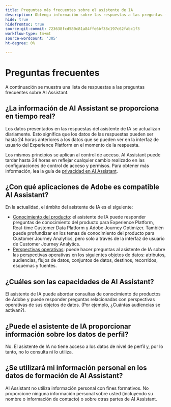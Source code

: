 ```yaml
---
title: Preguntas más frecuentes sobre el asistente de IA
description: Obtenga información sobre las respuestas a las preguntas frecuentes sobre el asistente de IA
hide: true
hidefromtoc: true
source-git-commit: 723638fcd580c81a84ffe6bf38c197c62fabc1f3
workflow-type: tm+mt
source-wordcount: '305'
ht-degree: 0%

---
```


# Preguntas frecuentes

A continuación se muestra una lista de respuestas a las preguntas frecuentes sobre AI Assistant.

## ¿La información de AI Assistant se proporciona en tiempo real?

Los datos presentados en las respuestas del asistente de IA se actualizan diariamente. Esto significa que los datos de las respuestas pueden ser hasta 24 horas anteriores a los datos que se pueden ver en la interfaz de usuario del Experience Platform en el momento de la respuesta.

Los mismos principios se aplican al control de acceso. AI Assistant puede tardar hasta 24 horas en reflejar cualquier cambio realizado en las configuraciones de control de acceso y permisos. Para obtener más información, lea la guía de [privacidad en AI Assistant](./privacy.md).

## ¿Con qué aplicaciones de Adobe es compatible AI Assistant?

En la actualidad, el ámbito del asistente de IA es el siguiente:

* [Conocimiento del producto](./home.md#product-knowledge): el asistente de IA puede responder preguntas de conocimiento del producto para Experience Platform, Real-time Customer Data Platform y Adobe Journey Optimizer. También puede profundizar en los temas de conocimiento del producto para Customer Journey Analytics, pero solo a través de la interfaz de usuario de Customer Journey Analytics.
* [Perspectivas operativas](./home.md#operational-insights): puede hacer preguntas al asistente de IA sobre las perspectivas operativas en los siguientes objetos de datos: atributos, audiencias, flujos de datos, conjuntos de datos, destinos, recorridos, esquemas y fuentes.

## ¿Cuáles son las capacidades de AI Assistant?

El asistente de IA puede abordar consultas de conocimiento de productos de Adobe y puede responder preguntas relacionadas con perspectivas operativas de sus objetos de datos. (Por ejemplo, ¿Cuántas audiencias se activan?).

## ¿Puede el asistente de IA proporcionar información sobre los datos de perfil?

No. El asistente de IA no tiene acceso a los datos de nivel de perfil y, por lo tanto, no lo consulta ni lo utiliza.

## ¿Se utilizará mi información personal en los datos de formación de AI Assistant?

AI Assistant no utiliza información personal con fines formativos. No proporcione ninguna información personal sobre usted (incluyendo su nombre o información de contacto) o sobre otras partes de AI Assistant.